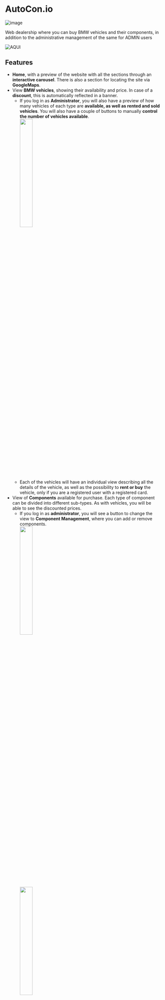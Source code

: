 # AutoCon.io

![image](https://github.com/robmab/AutoCon.io/assets/56076087/61a62238-2520-4612-8002-d5ae36903fce)

Web dealership where you can buy BMW vehicles and their components, in addition to the administrative management of the same for ADMIN users

![AQUI](https://github.com/robmab/AutoCon.io/assets/56076087/500db336-c0d7-4cc3-9054-344cf1284390)

## Features
- **Home**, with a preview of the website with all the sections through an **interactive carousel**. There is also a section for locating the site via **GoogleMaps**.
- View **BMW vehicles**, showing their availability and price. In case of a **discount**, this is automatically reflected in a banner.
  - If you log in as **Administrator**, you will also have a preview of how many vehicles of each type are **available, as well as rented and sold vehicles**. You will also have a couple of buttons to manually **control the number of vehicles available**.
<br><img src="https://github.com/robmab/AutoCon.io/assets/56076087/98ace6d8-1d92-4a2c-87ed-c7e3ccb1f4b4" width=30% height=30%><br>
  - Each of the vehicles will have an individual view describing all the details of the vehicle, as well as the possibility to **rent or buy** the vehicle, only if you are a registered user with a registered card.
- View of **Components** available for purchase. Each type of component can be divided into different sub-types. As with vehicles, you will be able to see the discounted prices.
  - If you log in as **administrator**, you will see a button to change the view to **Component Management**, where you can add or remove components.
  <br><img src="https://github.com/robmab/AutoCon.io/assets/56076087/a0909fa8-45c1-4a8b-82be-ed3b39daf0e7" width=30% height=30%>
  <br><img src="https://github.com/robmab/AutoCon.io/assets/56076087/e1b20b7c-e280-4088-9ec4-2e0518c3a1ab" width=30% height=30%><br>
- **View of Services available for booking**, for registered users only.
- **Profile** where you can view/edit your **personal details**, as well as add/delete your **bank card**.
  <br><img src="https://github.com/robmab/AutoCon.io/assets/56076087/5e8a4963-6101-44f0-b184-3df219006080" width=30% height=30%><br>
- **Tracking list**, where you can see your **list of purchased/rented/reserved vehicles**, your **list of components** ordered and purchased, and your **list of booked/completed services**.
  -In all cases you can cancel at any time any product(s) booked).
-**User management system**, being able to register, login and logout

## Admin Features
As we see, if you log in as an administrator user, you will have a number of privileges in the main views. But in addition to what we have already seen, you will have a unique view accessible from the navbar.
<br><img src="https://github.com/robmab/AutoCon.io/assets/56076087/f43fff52-ce27-4ed3-b297-99382c3553b3" width=30% height=30%><br>
- **Users**: List of registered users on the site, with option to give **Adm Privileges** to any of them, in addition to personal data.
- **Suppliers**: List of suppliers' details for all products, with the possibility of **updating their availability**.
  <br><img src="https://github.com/robmab/AutoCon.io/assets/56076087/509bf106-8cb1-4132-b1d6-725cede88d9a" width=50% height=50%><br>
- **Vehicle management**: List of all purchased/reserved/rented vehicles of all users, from where you can **cancel** any reserved/rented vehicle, as well as **change it to a purchased vehicle**.
- **Discount events**: You can manage dates on which to add/edit **events with a discount that will be automatically applied to all products**, as well as the banner that will appear.
- **Components**: As with vehicles, it is possible to cancel a product reserved by a user, as well as to upgrade it to a purchased product.
- **Services**: You can both cancel and accept booked services, as well as change the status to completed.

## Responsive
This website has been designed for both desktop and tablet/mobile thanks to bootstrap.
<br><img src="https://github.com/robmab/AutoCon.io/assets/56076087/b9daec91-1369-4388-82bb-3c3fc5235054" width=20% height=20%><br>

## Technologies
-  SQLInjection Protection
> Technology made with manual PHP code to prevent hackers from using login inputs to perform unauthorised SQL operations, such as deleting users.
- Frontend & Backend
> PHP, Javascript Vanilla, CSS, Oracle SQL. No framework
